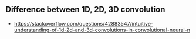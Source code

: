 ## Difference between 1D, 2D, 3D convolution

- https://stackoverflow.com/questions/42883547/intuitive-understanding-of-1d-2d-and-3d-convolutions-in-convolutional-neural-n
